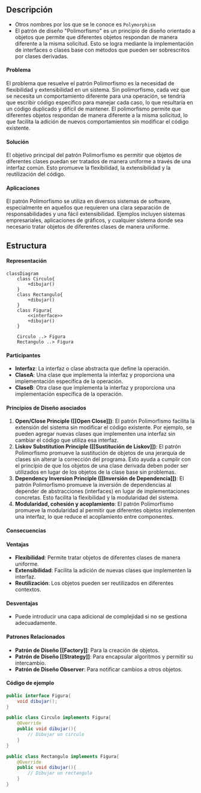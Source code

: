 ## Descripción
- Otros nombres por los que se le conoce es `Polymorphism`
-   El patrón de diseño "Polimorfismo" es un principio de diseño orientado a objetos que permite que diferentes objetos respondan de manera diferente a la misma solicitud. Esto se logra mediante la implementación de interfaces o clases base con métodos que pueden ser sobrescritos por clases derivadas.

#### Problema
El problema que resuelve el patrón Polimorfismo es la necesidad de flexibilidad y extensibilidad en un sistema. Sin polimorfismo, cada vez que se necesita un comportamiento diferente para una operación, se tendría que escribir código específico para manejar cada caso, lo que resultaría en un código duplicado y difícil de mantener. El polimorfismo permite que diferentes objetos respondan de manera diferente a la misma solicitud, lo que facilita la adición de nuevos comportamientos sin modificar el código existente.

#### Solución
El objetivo principal del patrón Polimorfismo es permitir que objetos de diferentes clases puedan ser tratados de manera uniforme a través de una interfaz común. Esto promueve la flexibilidad, la extensibilidad y la reutilización del código.

#### Aplicaciones
El patrón Polimorfismo se utiliza en diversos sistemas de software, especialmente en aquellos que requieren una clara separación de responsabilidades y una fácil extensibilidad. Ejemplos incluyen sistemas empresariales, aplicaciones de gráficos, y cualquier sistema donde sea necesario tratar objetos de diferentes clases de manera uniforme.

## Estructura

#### Representación
``` mermaid
classDiagram
	class Circulo{
		+dibujar()
	}
	class Rectangulo{
		+dibujar()
	}
	class Figura{
		<<interface>>
		+dibujar()
	}

	Circulo ..> Figura
	Rectangulo ..> Figura
```
#### Participantes
- **Interfaz**: La interfaz o clase abstracta que define la operación.
- **ClaseA**: Una clase que implementa la interfaz y proporciona una implementación específica de la operación.
- **ClaseB**: Otra clase que implementa la interfaz y proporciona una implementación específica de la operación.
#### Principios de Diseño asociados
1. **Open/Close Principle ([[Open Close]])**: El patrón Polimorfismo facilita la extensión del sistema sin modificar el código existente. Por ejemplo, se pueden agregar nuevas clases que implementen una interfaz sin cambiar el código que utiliza esa interfaz.
2. **Liskov Substitution Principle ([[Sustitución de Liskov]])**: El patrón Polimorfismo promueve la sustitución de objetos de una jerarquía de clases sin alterar la corrección del programa. Esto ayuda a cumplir con el principio de que los objetos de una clase derivada deben poder ser utilizados en lugar de los objetos de la clase base sin problemas.
3. **Dependency Inversion Principle ([[Inversión de Dependencia]])**: El patrón Polimorfismo promueve la inversión de dependencias al depender de abstracciones (interfaces) en lugar de implementaciones concretas. Esto facilita la flexibilidad y la modularidad del sistema.
4. **Modularidad, cohesión y acoplamiento**: El patrón Polimorfismo promueve la modularidad al permitir que diferentes objetos implementen una interfaz, lo que reduce el acoplamiento entre componentes.
#### Consecuencias
#### Ventajas
- **Flexibilidad**: Permite tratar objetos de diferentes clases de manera uniforme.
- **Extensibilidad**: Facilita la adición de nuevas clases que implementen la interfaz.
- **Reutilización**: Los objetos pueden ser reutilizados en diferentes contextos.
#### Desventajas
- Puede introducir una capa adicional de complejidad si no se gestiona adecuadamente.
#### Patrones Relacionados
- **Patrón de Diseño [[Factory]]**: Para la creación de objetos.
- **Patrón de Diseño [[Strategy]]**: Para encapsular algoritmos y permitir su intercambio.
- **Patrón de Diseño Observer**: Para notificar cambios a otros objetos.
#### Código de ejemplo
``` java
public interface Figura{
	void dibujar();
}

public class Circulo implements Figura{
	@Override
	public void dibujar(){
		// Dibujar un circulo
	}
}

public class Rectangulo implements Figura{
	@Override
	public void dibujar(){
		// Dibujar un rectangulo
	}
}
```